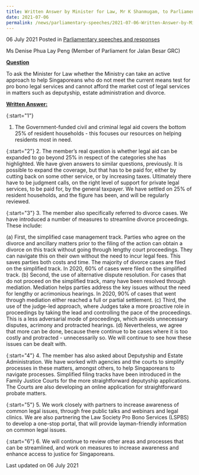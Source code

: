 ```yaml
---
title: Written Answer by Minister for Law, Mr K Shanmugam, to Parliamentary Question on helping Singaporeans who do not meet means test for pro bono legal aid services
date: 2021-07-06
permalink: /news/parliamentary-speeches/2021-07-06-Written-Answer-by-Minister-for-Law-Mr-K-Shanmugam-to-PQ-on-helping-singaporeans-who-not-meet-means-test-for-pro-bono-legal-aid-services
---
```


06 July 2021 Posted in [Parliamentary speeches and responses](/news/parliamentary-speeches)

Ms Denise Phua Lay Peng (Member of Parliament for Jalan Besar GRC) 
  
**<b><u>Question</u></b>**  

To ask the Minister for Law whether the Ministry can take an active approach to help Singaporeans who do not meet the current means test for pro bono legal services and cannot afford the market cost of legal services in matters such as deputyship, estate administration and divorce.

**<b><u>Written Answer:</u></b>**  

{:start="1"}
1.	The Government-funded civil and criminal legal aid covers the bottom 25% of resident households - this focuses our resources on helping residents most in need. 

{:start="2"}
2.	The member’s real question is whether legal aid can be expanded to go beyond 25% in respect of the categories she has highlighted. We have given answers to similar questions, previously. It is possible to expand the coverage, but that has to be paid for, either by cutting back on some other service, or by increasing taxes. Ultimately there have to be judgment calls, on the right level of support for private legal services, to be paid for, by the general taxpayer. We have settled on 25% of resident households, and the figure has been, and will be regularly reviewed.

{:start="3"}
3.	The member also specifically referred to divorce cases. We have introduced a number of measures to streamline divorce proceedings. These include: 

   (a) First, the simplified case management track. Parties who agree on the divorce and ancillary matters prior to the filing of the action can obtain a divorce on this track without going through lengthy court proceedings. They can navigate this on their own without the need to incur legal fees. This saves parties both costs and time. The majority of divorce cases are filed on the simplified track. In 2020, 60% of cases were filed on the simplified track. 
   (b) Second, the use of alternative dispute resolution. For cases that do not proceed on the simplified track, many have been resolved through mediation. Mediation helps parties address the key issues without the need for lengthy or acrimonious hearings. In 2020, 90% of cases that went through mediation either reached a full or partial settlement.
   (c) Third, the use of the judge-led approach, where Judges take a more proactive role in proceedings by taking the lead and controlling the pace of the proceedings. This is a less adversarial mode of proceedings, which avoids unnecessary disputes, acrimony and protracted hearings.
   (d) Nevertheless, we agree that more can be done, because there continue to be cases where it is too costly and protracted - unnecessarily so. We will continue to see how these issues can be dealt with.

{:start="4"}
4.	The member has also asked about Deputyship and Estate Administration. We have worked with agencies and the courts to simplify processes in these matters, amongst others, to help Singaporeans to navigate processes. Simplified filing tracks have been introduced in the Family Justice Courts for the more straightforward deputyship applications. The Courts are also developing an online application for straightforward probate matters.

{:start="5"}
5.	We work closely with partners to increase awareness of common legal issues, through free public talks and webinars and legal clinics. We are also partnering the Law Society Pro Bono Services (LSPBS) to develop a one-stop portal, that will provide layman-friendly information on common legal issues.

{:start="6"}
6.  We will continue to review other areas and processes that can be streamlined, and work on measures to increase awareness and enhance access to justice for Singaporeans. 

<p class="right-side-updated">Last updated on 06 July 2021</p>
